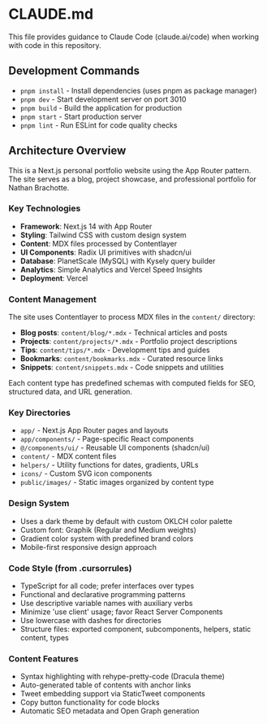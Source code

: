 # CLAUDE.md

This file provides guidance to Claude Code (claude.ai/code) when working with code in this repository.

## Development Commands

- `pnpm install` - Install dependencies (uses pnpm as package manager)
- `pnpm dev` - Start development server on port 3010
- `pnpm build` - Build the application for production
- `pnpm start` - Start production server
- `pnpm lint` - Run ESLint for code quality checks

## Architecture Overview

This is a Next.js personal portfolio website using the App Router pattern. The site serves as a blog, project showcase, and professional portfolio for Nathan Brachotte.

### Key Technologies
- **Framework**: Next.js 14 with App Router
- **Styling**: Tailwind CSS with custom design system
- **Content**: MDX files processed by Contentlayer
- **UI Components**: Radix UI primitives with shadcn/ui
- **Database**: PlanetScale (MySQL) with Kysely query builder
- **Analytics**: Simple Analytics and Vercel Speed Insights
- **Deployment**: Vercel

### Content Management
The site uses Contentlayer to process MDX files in the `content/` directory:
- **Blog posts**: `content/blog/*.mdx` - Technical articles and posts
- **Projects**: `content/projects/*.mdx` - Portfolio project descriptions
- **Tips**: `content/tips/*.mdx` - Development tips and guides
- **Bookmarks**: `content/bookmarks.mdx` - Curated resource links
- **Snippets**: `content/snippets.mdx` - Code snippets and utilities

Each content type has predefined schemas with computed fields for SEO, structured data, and URL generation.

### Key Directories
- `app/` - Next.js App Router pages and layouts
- `app/components/` - Page-specific React components
- `@/components/ui/` - Reusable UI components (shadcn/ui)
- `content/` - MDX content files
- `helpers/` - Utility functions for dates, gradients, URLs
- `icons/` - Custom SVG icon components
- `public/images/` - Static images organized by content type

### Design System
- Uses a dark theme by default with custom OKLCH color palette
- Custom font: Graphik (Regular and Medium weights)
- Gradient color system with predefined brand colors
- Mobile-first responsive design approach

### Code Style (from .cursorrules)
- TypeScript for all code; prefer interfaces over types
- Functional and declarative programming patterns
- Use descriptive variable names with auxiliary verbs
- Minimize 'use client' usage; favor React Server Components
- Use lowercase with dashes for directories
- Structure files: exported component, subcomponents, helpers, static content, types

### Content Features
- Syntax highlighting with rehype-pretty-code (Dracula theme)
- Auto-generated table of contents with anchor links
- Tweet embedding support via StaticTweet components
- Copy button functionality for code blocks
- Automatic SEO metadata and Open Graph generation